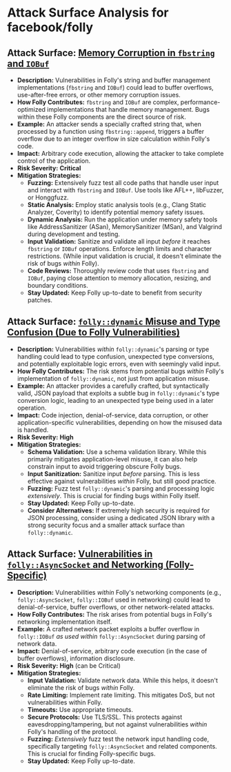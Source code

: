 # Attack Surface Analysis for facebook/folly

## Attack Surface: [Memory Corruption in `fbstring` and `IOBuf`](./attack_surfaces/memory_corruption_in__fbstring__and__iobuf_.md)

*   **Description:**  Vulnerabilities in Folly's string and buffer management implementations (`fbstring` and `IOBuf`) could lead to buffer overflows, use-after-free errors, or other memory corruption issues.
*   **How Folly Contributes:**  `fbstring` and `IOBuf` are complex, performance-optimized implementations that handle memory management.  Bugs within these Folly components are the direct source of risk.
*   **Example:**  An attacker sends a specially crafted string that, when processed by a function using `fbstring::append`, triggers a buffer overflow due to an integer overflow in size calculation within Folly's code.
*   **Impact:**  Arbitrary code execution, allowing the attacker to take complete control of the application.
*   **Risk Severity:**  **Critical**
*   **Mitigation Strategies:**
    *   **Fuzzing:**  Extensively fuzz test all code paths that handle user input and interact with `fbstring` and `IOBuf`. Use tools like AFL++, libFuzzer, or Honggfuzz.
    *   **Static Analysis:**  Employ static analysis tools (e.g., Clang Static Analyzer, Coverity) to identify potential memory safety issues.
    *   **Dynamic Analysis:**  Run the application under memory safety tools like AddressSanitizer (ASan), MemorySanitizer (MSan), and Valgrind during development and testing.
    *   **Input Validation:**  Sanitize and validate all input *before* it reaches `fbstring` or `IOBuf` operations.  Enforce length limits and character restrictions.  (While input validation is crucial, it doesn't eliminate the risk of bugs *within* Folly).
    *   **Code Reviews:**  Thoroughly review code that uses `fbstring` and `IOBuf`, paying close attention to memory allocation, resizing, and boundary conditions.
    *   **Stay Updated:**  Keep Folly up-to-date to benefit from security patches.

## Attack Surface: [`folly::dynamic` Misuse and Type Confusion (Due to Folly Vulnerabilities)](./attack_surfaces/_follydynamic__misuse_and_type_confusion__due_to_folly_vulnerabilities_.md)

*   **Description:** Vulnerabilities *within* `folly::dynamic`'s parsing or type handling could lead to type confusion, unexpected type conversions, and potentially exploitable logic errors, even with seemingly valid input.
*   **How Folly Contributes:** The risk stems from potential bugs *within* Folly's implementation of `folly::dynamic`, not just from application misuse.
*   **Example:** An attacker provides a carefully crafted, but syntactically valid, JSON payload that exploits a subtle bug in `folly::dynamic`'s type conversion logic, leading to an unexpected type being used in a later operation.
*   **Impact:** Code injection, denial-of-service, data corruption, or other application-specific vulnerabilities, depending on how the misused data is handled.
*   **Risk Severity:** **High**
*   **Mitigation Strategies:**
    *   **Schema Validation:** Use a schema validation library. While this primarily mitigates application-level misuse, it can also help constrain input to avoid triggering obscure Folly bugs.
    *   **Input Sanitization:** Sanitize input *before* parsing. This is less effective against vulnerabilities *within* Folly, but still good practice.
    *   **Fuzzing:** Fuzz test `folly::dynamic`'s parsing and processing logic *extensively*. This is crucial for finding bugs within Folly itself.
    *   **Stay Updated:** Keep Folly up-to-date.
    *   **Consider Alternatives:** If extremely high security is required for JSON processing, consider using a dedicated JSON library with a strong security focus and a smaller attack surface than `folly::dynamic`.

## Attack Surface: [Vulnerabilities in `folly::AsyncSocket` and Networking (Folly-Specific)](./attack_surfaces/vulnerabilities_in__follyasyncsocket__and_networking__folly-specific_.md)

*   **Description:**  Vulnerabilities *within* Folly's networking components (e.g., `folly::AsyncSocket`, `folly::IOBuf` used in networking) could lead to denial-of-service, buffer overflows, or other network-related attacks.
*   **How Folly Contributes:** The risk arises from potential bugs in Folly's networking implementation itself.
*   **Example:**  A crafted network packet exploits a buffer overflow in `folly::IOBuf` *as used within* `folly::AsyncSocket` during parsing of network data.
*   **Impact:**  Denial-of-service, arbitrary code execution (in the case of buffer overflows), information disclosure.
*   **Risk Severity:**  **High** (can be Critical)
*   **Mitigation Strategies:**
    *   **Input Validation:** Validate network data. While this helps, it doesn't eliminate the risk of bugs *within* Folly.
    *   **Rate Limiting:** Implement rate limiting. This mitigates DoS, but not vulnerabilities within Folly.
    *   **Timeouts:** Use appropriate timeouts.
    *   **Secure Protocols:** Use TLS/SSL. This protects against eavesdropping/tampering, but not against vulnerabilities *within* Folly's handling of the protocol.
    *   **Fuzzing:**  *Extensively* fuzz test the network input handling code, specifically targeting `folly::AsyncSocket` and related components. This is crucial for finding Folly-specific bugs.
    *   **Stay Updated:** Keep Folly up-to-date.

